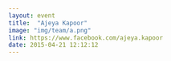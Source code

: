 ```yaml
---
layout: event
title:  "Ajeya Kapoor"
image: "img/team/a.png"
link: https://www.facebook.com/ajeya.kapoor
date: 2015-04-21 12:12:12
---
```

